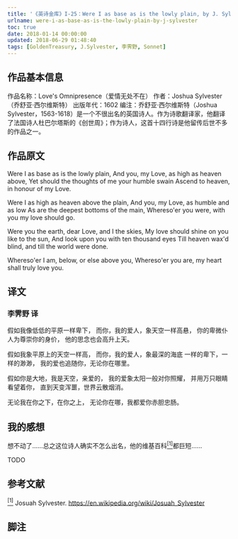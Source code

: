 ```yaml
---
title: '《英诗金库》I-25：Were I as base as is the lowly plain, by J. Sylvester'
urlname: were-i-as-base-as-is-the-lowly-plain-by-j-sylvester
toc: true
date: 2018-01-14 00:00:00
updated: 2018-06-29 01:48:40
tags: [GoldenTreasury, J.Sylvester, 李霁野, Sonnet]
---
```


## 作品基本信息

作品名称：Love's Omnipresence（爱情无处不在）
作者：Joshua Sylvester（乔舒亚·西尔维斯特）
出版年代：1602
编注：乔舒亚·西尔维斯特（Joshua Sylvester，1563-1618）是一个不很出名的英国诗人。作为诗歌翻译家，他翻译了法国诗人杜巴尔塔斯的《创世周》；作为诗人，这首十四行诗是他留传后世不多的作品之一。

## 作品原文

Were I as base as is the lowly plain,
And you, my Love, as high as heaven above,
Yet should the thoughts of me your humble swain
Ascend to heaven, in honour of my Love.

Were I as high as heaven above the plain,
And you, my Love, as humble and as low
As are the deepest bottoms of the main,
Whereso'er you were, with you my love should go.

Were you the earth, dear Love, and I the skies,
My love should shine on you like to the sun,
And look upon you with ten thousand eyes
Till heaven wax'd blind, and till the world were done.

Whereso'er I am, below, or else above you,
Whereso'er you are, my heart shall truly love you.

## 译文
### 李霁野 译
假如我像低低的平原一样卑下，
而你，我的爱人，象天空一样高悬，
你的卑微仆人为尊崇你的身价，
他的思念也会高升上天。

假如我象平原上的天空一样高，
而你，我的爱人，象最深的海底
一样的卑下，一样的渺渺，
我的爱也追随你，无论你在哪里。

假如你是大地，我是天空，亲爱的，
我的爱象太阳一般对你照耀，
并用万只眼睛看望着你，
直到天变浑噩，世界云散烟消。

无论我在你之下，在你之上，
无论你在哪，我都爱你赤胆忠肠。

## 我的感想

想不动了……总之这位诗人确实不怎么出名，他的维基百科<a href="#bib1" id="bib1ref"><sup>[1]</sup></a>都巨短……

TODO

## 参考文献
<a id="bib1" href="#bib1ref"><sup>[1]</sup></a> Josuah Sylvester. <https://en.wikipedia.org/wiki/Josuah_Sylvester>

## 脚注
